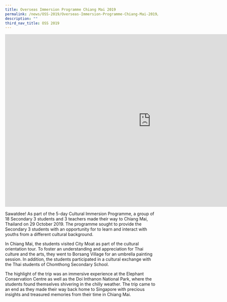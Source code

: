 ```yaml
---
title: Overseas Immersion Programme Chiang Mai 2019
permalink: /news/OSS-2019/Overseas-Immersion-Programme-Chiang-Mai-2019/
description: ""
third_nav_title: OSS 2019
---
```

<iframe allowfullscreen="true" height="569" width="960" frameborder="0" src="https://docs.google.com/presentation/d/e/2PACX-1vS1kKJ74dtlhE9vUQYxb47RCIXqTUqNLIDWvTCVSjhdaNQBuDiwC0I0JToZTUUj-lMIo9nItUkqmKxu/embed?start=false&amp;loop=false&amp;delayms=3000"></iframe>

Sawatdee! As part of the 5-day Cultural Immersion Programme, a group of 18 Secondary 3 students and 3 teachers made their way to Chiang Mai, Thailand on 29 October 2019. The programme sought to provide the Secondary 3 students with an opportunity for to learn and interact with youths from a different cultural background.&nbsp;

In Chiang Mai, the students visited City Moat as part of the cultural orientation tour. To foster an understanding and appreciation for Thai culture and the arts, they went to Borsang Village for an umbrella painting session. In addition, the students participated in a cultural exchange with the Thai students of Chomthong Secondary School.&nbsp;

The highlight of the trip was an immersive experience at the Elephant Conservation Centre as well as the Doi Inthanon National Park, where the students found themselves shivering in the chilly weather. The trip came to an end as they made their way back home to Singapore with precious insights and treasured memories from their time in Chiang Mai.